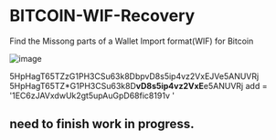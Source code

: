 # BITCOIN-WIF-Recovery
Find the Missong parts of a Wallet Import format(WIF) for Bitcoin

![image](https://user-images.githubusercontent.com/88630056/130690137-9b23b762-947a-45ce-a04e-7500c7a83e90.png)

5HpHagT65TZzG1PH3CSu63k8DbpvD8s5ip4vz2VxEJVe5ANUVRj
5HpHagT65TZ*G1PH3CSu63k8D**vD8s5ip4vz2VxE**e5ANUVRj
add = '1EC6zJAVxdwUk2gt5upAuGpD68fic8191v '

## need to finish work in progress.
